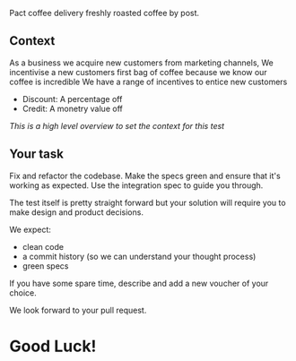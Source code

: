 Pact coffee delivery freshly roasted coffee by post.

Context
---
As a business we acquire new customers from marketing channels,
We incentivise a new customers first bag of coffee because we know our coffee is incredible
We have a range of incentives to entice new customers

- Discount: A percentage off
- Credit: A monetry value off

*This is a high level overview to set the context for this test*

Your task
----
Fix and refactor the codebase. Make the specs green and ensure that it's working as expected.
Use the integration spec to guide you through.

The test itself is pretty straight forward but your solution will require you to make design and product decisions.

We expect:
- clean code
- a commit history (so we can understand your thought process)
- green specs

If you have some spare time, describe and add a new voucher of your choice.

We look forward to your pull request.

Good Luck!
===
